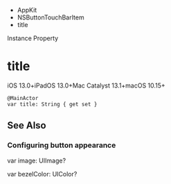 

- AppKit
- NSButtonTouchBarItem
-  title 

Instance Property

# title

iOS 13.0+iPadOS 13.0+Mac Catalyst 13.1+macOS 10.15+

``` source
@MainActor
var title: String { get set }
```

## See Also

### Configuring button appearance

var image: UIImage?

var bezelColor: UIColor?


